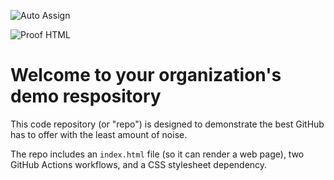 ![Auto Assign](https://github.com/ei-ai/demo-repository/actions/workflows/auto-assign.yml/badge.svg)

![Proof HTML](https://github.com/ei-ai/demo-repository/actions/workflows/proof-html.yml/badge.svg)

# Welcome to your organization's demo respository
This code repository (or "repo") is designed to demonstrate the best GitHub has to offer with the least amount of noise.

The repo includes an `index.html` file (so it can render a web page), two GitHub Actions workflows, and a CSS stylesheet dependency.
